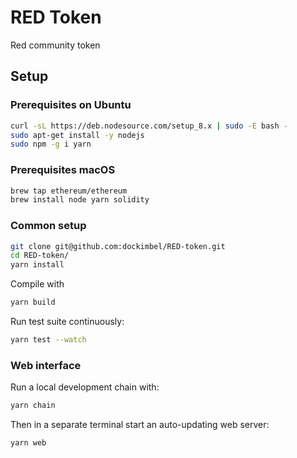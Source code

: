 # RED Token

Red community token

## Setup

### Prerequisites on Ubuntu

```bash
curl -sL https://deb.nodesource.com/setup_8.x | sudo -E bash -
sudo apt-get install -y nodejs
sudo npm -g i yarn
```

### Prerequisites macOS

```bash
brew tap ethereum/ethereum
brew install node yarn solidity
```

### Common setup

```bash
git clone git@github.com:dockimbel/RED-token.git
cd RED-token/
yarn install
```

Compile with
```bash
yarn build
```

Run test suite continuously:
```bash
yarn test --watch
```

### Web interface

Run a local development chain with:

```bash
yarn chain
```

Then in a separate terminal start an auto-updating web server:

```bash
yarn web
```
